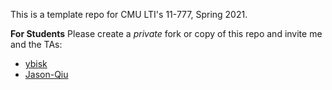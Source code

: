 This is a template repo for CMU LTI's 11-777, Spring 2021.

**For Students**
Please create a *private* fork or copy of this repo and invite me and the TAs:
- [ybisk](https://github.com/ybisk)
- [Jason-Qiu](https://github.com/Jason-Qiu)
